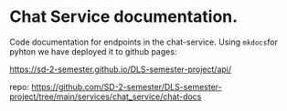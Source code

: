 # Chat Service documentation.

Code documentation for endpoints in the chat-service.
Using `mkdocs`for pyhton we have deployed it to github pages:

https://sd-2-semester.github.io/DLS-semester-project/api/

repo:
https://github.com/SD-2-semester/DLS-semester-project/tree/main/services/chat_service/chat-docs